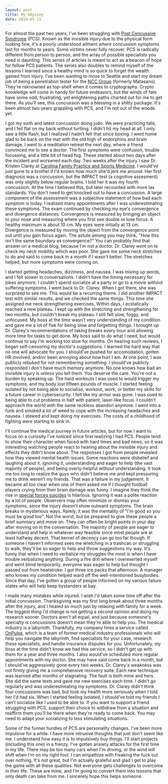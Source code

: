```yaml
---
layout: post
title: My Odyssey
date: 2019-05-21
---
```


For almost the past two years, I've been struggling with [Post Concussive Syndrome][pcs] (PCS). Known as the invisible injury due to the physical form looking fine, it's a poorly understood ailment where concussion symptoms last for months to years. Some victims never fully recover. PCS is radically different from person to person, and the array of possible specialists you need is daunting. This series of articles is meant to act as a beacon of hope for fellow PCS patients. The series also doubles to remind myself of the lessons I learned since a healthy mind is so quick to forget the wealth gained from injury. I've been wanting to move to Seattle and start my dream job of being a penetration tester for the [NCC Group][ncc] (formerly Matasano). They're reknowned as top-shelf when it comes to cryptography. Crypto knowledge will come in handy for future endeavors, but the winds of fate have some odd, frustrating, yet enlightening paths charted out for me to get there. As you'll see, this concussion was a blessing in a shitty package. It's been almost two years grappling with PCS, and I'm not out of the woods yet.

I got my sixth and latest concussion doing judo. We were practicing falls, and I fell flat on my back without turtling. I didn't hit my head at all. I only saw a little flash, but I realized I hadn't felt that since boxing. I went home glad to be back on the mat with the old high of endorphins and brain damage. I went to a meditation retreat the next day, where a friend convinced me to see a doctor. The first symptoms were confusion, trouble focussing, and a little bit of head fog. These started about two days after the incident and worsened each day. Two weeks after the injury I saw Dr. Kristen Clarey at [Carolina Family Practice and Sports Medicine][cfpsm]. I would've just gone to a brothel if I'd known how much she'd jerk me around. Her first diagnosis was a concussion, but the IMPACT test (a cognitive assesment) was only slightly below regular brains. I told her it was my fourth concussion. At the time I believed this, but later recounted with more lax standards. You don't need to get knocked out to have a concussion. A large component of the assessment was a subjective statement of how bad each symptom is today. I realized many appointments after I was underestimating these symptoms. The exam continued by checking my eye's convergence and divergence distances. Convergence is measured by bringing an object to your nose and measuring where you first see double or lose focus. A healthy maximum is about 10 cm. My eyes were initially at 13 cm. Divergence is measured by moving the object from the convergence point out until you gain focus again. The astute among you may think, "How this isn't the same boundary as convergence?" You can probably find that answer on a medical blog, because I'm not a doctor. Dr. Clarey went on to check my neck mobility which was poor. She gave me some neck stretches to do and said to come back in a month if I wasn't better. The stretches helped, but more symptoms were coming on. 

I started getting headaches, dizziness, and nausea. I was mixing up words, and I felt slower in conversations. I didn't have the timing necessary for jokes anymore. I couldn't spend socialize at a party or go to a movie without suffering symptoms. I went back to Dr. Clarey. When I got there, she was surprised to see me. This would be a recurring theme. I did another IMPACT test with similar results, and we checked the same things. This time she assigned me neck strengthening exercises. Within days, I ecstatically reached a new plateau. I kept up with the stretching and strengthening for two months, but couldn't break my plateau. I still felt slow, foggy, and unfocused. My boss at the time wasn't very understanding of my condition and gave me a lot of flak for being slow and forgetting things. I brought up Dr. Clarey's recommendations of taking breaks every hour and allowing more time for tasks to get done. My boss said to do what I need, but would continue to say I'm working too slow for months. On hearing such reviews, I began self-censoring my doctor's suggestions. I learned the hard way that no one will advocate for you. I should've pushed for accomodation, gotten HR involved, and/or been annoying about how hurt I am. At one point, I was publicly rebuked for not remembering something. I should've publicly responded I don't have much memory anymore. No one knows how bad an invisible injury is unless you tell them. You deserve the care. You're not a burden by speaking up. The hard workouts I was used to would trigger my symptoms, and my body lost fifteen pounds of muscle. I started feeling isolated by not being able to socialize, workout, work, or better my skills for a future career in cybersecurity. I felt like my armor was gone. I was used to being able to cut problems in half with patient, laser-like focus. I couldn't approach the world with the same reckless abandon anymore. I went into a funk and smoked a lot of weed to cope with the increasing headaches and nausea. I stewed and kept doing my exercises. The costs of a childhood of fighting were starting to sink in.  

I'll continue the medical journey in future articles, but for now I want to focus on a curiosity I've noticed since first realizing I had PCS. People tend to show their character when faced with hard times and bad news, so it was interesting watching people react to hearing about the invisible injury and effects they didn't know about. The responses I got from people revealed how they viewed mental health issues. Some reactions were disbelief and laughing about it, ignoring it, understanding and eager to help (the vast majority of people), and being overly-helpful without understanding. It took me too long to realize the guys who didn't believe me and kept pressuring me to drink weren't my friends. That was a failure in my judgement. It became all too clear when one of them asked me if I thought football players crying from their brain damage was funny. I imagine they think the rise in [special forces suicides][socom] is hilarious. Ignoring it was a polite reaction by a lot of people. Observers may often minimize or dismiss your symptoms, since the injury doesn't show outward symptoms. The brain breaks in mysterious ways. Rarely, it was the mentality of "I'm good so you must be good too". Not the worst, but be prepared to give these people a brief summary and move on. They can often be bright points in your day after moving on in the conversation. The majority of people are eager to understand and help in whatever way feasible since most people are at least halfway decent. That kernel of decency can go too far though. If someone I haven't informed sees me wretching in a trashcan or struggling to walk, they'll be so eager to help and throw suggestions my way. It's funny that when I need to verbalize my struggles the most is when I have trouble verbalizing anything. During a fire drill where I overexerted myself and went blind temporarily, everyone was eager to help but thought I passed out from heatstroke. I got three ice packs that afternoon. A manager who knows my condition helped ward off the well-intentioned busybodies. Since that day, I've gotten a group of people informed on my various failure states who will help keep bystanders at bay.

I made many mistakes while injured. I wish I'd taken some time off after the initial concussion. Thanksgiving was my first long break about three months after the injury, and I healed so much just by relaxing with family for a week. The biggest thing I'd change is not getting a second opinion and doing my research sooner. Doctors aren't all equal, and just because someone's specialty is concussions doesn't mean they're able to help you. The medical industry is a labyrinth. Thankfully, my company hires a service called [OnPulse][onpulse], which is a team of former medical industry professionals who will help you navigate the labyrinth, find specialists for your case, research these specialists, and handle insurance disputes for you. Unfortunately, my boss at the time didn't know we had this service, so I didn't get up with them for a year and three months. I also would've scheduled more regular appointments with my doctor. She may have said come back in a month, but I should've aggressively gone every two weeks. Dr. Clarey's weakness was not firmly giving me a comprehensive recovery suite. Each new technique was learned after months of stagnating. The fault is both mine and hers. She did the same tests and gave me new exercises each time. I didn't go regularly and was underestimating my symptoms. Dr. Clarey didn't think four concussions was bad, but took my health more serioiusly when I told her I'd had six. When I started feeling isolated, I should've told my friends I can't socialize like I used to be able to. If you want to support a friend struggling with PCS, support their choice to withdraw from a situation and reaffirm them you'll be there when they're ready to come back. You may need to adapt your socializing to less stimulating situations. 

Some of the funner hurdles of PCS are personality changes. I've been more impulsive for a while. I have more intrusive thoughts that just don't seem like me. I understand how easy it is to impulsively buy things. I'll start projects (including this one) in a frenzy. I've gotten anxiety attacks for the first time in my life. There may be too many cars when I'm driving, or the wind will shift when I'm on my right foot. I can empathize with freaking the fuck out over nothing. It's not great, but I'm actually grateful and glad I get to play the game with all these qualities. Not everyone gets challenges to overcome in their life. These are mine, and I'm going to convert them into lessons that only death can take from me. I sincerely hope this helps someone.


[pcs]:https://www.healthline.com/health/post-concussion-syndrome
[ncc]:https://www.nccgroup.trust/us/
[cfpsm]:https://cfpsm.com/
[socom]:https://www.cnn.com/2019/02/02/politics/socom-military-suicide-spike-2018/index.html
[onpulse]:https://www.onpulse.com/employers/
